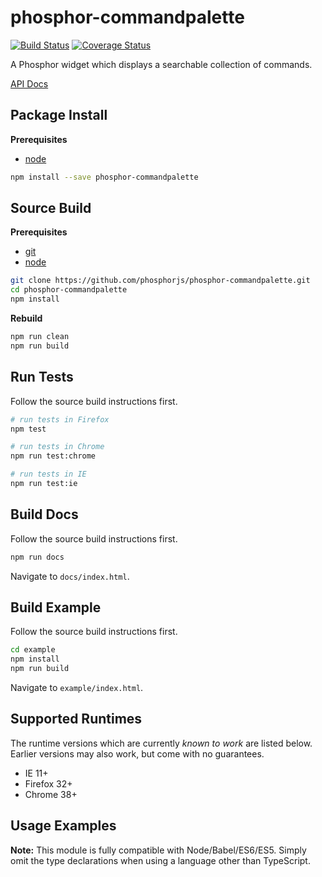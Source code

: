 phosphor-commandpalette
=======================

[![Build Status](https://travis-ci.org/phosphorjs/phosphor-commandpalette.svg)](https://travis-ci.org/phosphorjs/phosphor-commandpalette?branch=master)
[![Coverage Status](https://coveralls.io/repos/phosphorjs/phosphor-commandpalette/badge.svg?branch=master&service=github)](https://coveralls.io/github/phosphorjs/phosphor-commandpalette?branch=master)

A Phosphor widget which displays a searchable collection of commands.

[API Docs](http://phosphorjs.github.io/phosphor-commandpalette/api/)


Package Install
---------------

**Prerequisites**
- [node](http://nodejs.org/)

```bash
npm install --save phosphor-commandpalette
```


Source Build
------------

**Prerequisites**
- [git](http://git-scm.com/)
- [node](http://nodejs.org/)

```bash
git clone https://github.com/phosphorjs/phosphor-commandpalette.git
cd phosphor-commandpalette
npm install
```

**Rebuild**
```bash
npm run clean
npm run build
```


Run Tests
---------

Follow the source build instructions first.

```bash
# run tests in Firefox
npm test

# run tests in Chrome
npm run test:chrome

# run tests in IE
npm run test:ie
```


Build Docs
----------

Follow the source build instructions first.

```bash
npm run docs
```

Navigate to `docs/index.html`.


Build Example
-------------

Follow the source build instructions first.

```bash
cd example
npm install
npm run build
```

Navigate to `example/index.html`.


Supported Runtimes
------------------

The runtime versions which are currently *known to work* are listed below.
Earlier versions may also work, but come with no guarantees.

- IE 11+
- Firefox 32+
- Chrome 38+


Usage Examples
--------------

**Note:** This module is fully compatible with Node/Babel/ES6/ES5. Simply
omit the type declarations when using a language other than TypeScript.
